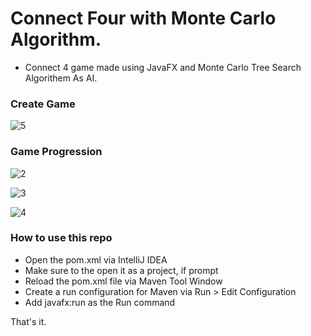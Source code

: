 # Connect Four with Monte Carlo Algorithm.

* Connect 4 game made using JavaFX and Monte Carlo Tree Search Algorithem As AI.

### Create Game

![5](https://github.com/malintha-induwara/connect-four-game/assets/60071404/0c648510-9e3a-47c9-b7c9-bc5a405721f3)
### Game Progression
![2](https://github.com/malintha-induwara/connect-four-game/assets/60071404/1b969912-d73a-4ecd-8620-5642e4fa9a1a)

![3](https://github.com/malintha-induwara/connect-four-game/assets/60071404/87b008d2-2db9-4402-a7b8-3d74c3bf2163)

![4](https://github.com/malintha-induwara/connect-four-game/assets/60071404/c527d249-fdee-465a-82a3-4adaae67df89)

### How to use this repo
* Open the pom.xml via IntelliJ IDEA
* Make sure to the open it as a project, if prompt
* Reload the pom.xml file via Maven Tool Window
* Create a run configuration for Maven via Run > Edit Configuration
* Add javafx:run as the Run command
  
That's it.
